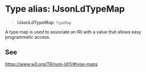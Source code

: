 # Type alias: IJsonLdTypeMap

> **IJsonLdTypeMap**: `TypeMap`

A type map is used to associate an IRI with a value that allows easy programmatic access.

## See

https://www.w3.org/TR/json-ld11/#type-maps
